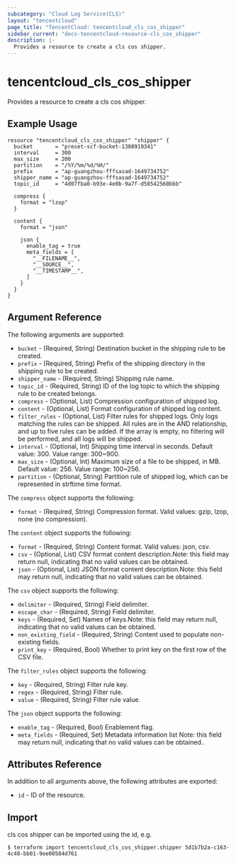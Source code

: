 ```yaml
---
subcategory: "Cloud Log Service(CLS)"
layout: "tencentcloud"
page_title: "TencentCloud: tencentcloud_cls_cos_shipper"
sidebar_current: "docs-tencentcloud-resource-cls_cos_shipper"
description: |-
  Provides a resource to create a cls cos shipper.
---
```


# tencentcloud_cls_cos_shipper

Provides a resource to create a cls cos shipper.

## Example Usage

```hcl
resource "tencentcloud_cls_cos_shipper" "shipper" {
  bucket       = "preset-scf-bucket-1308919341"
  interval     = 300
  max_size     = 200
  partition    = "/%Y/%m/%d/%H/"
  prefix       = "ap-guangzhou-fffsasad-1649734752"
  shipper_name = "ap-guangzhou-fffsasad-1649734752"
  topic_id     = "4d07fba0-b93e-4e0b-9a7f-d58542560bbb"

  compress {
    format = "lzop"
  }

  content {
    format = "json"

    json {
      enable_tag = true
      meta_fields = [
        "__FILENAME__",
        "__SOURCE__",
        "__TIMESTAMP__",
      ]
    }
  }
}
```

## Argument Reference

The following arguments are supported:

* `bucket` - (Required, String) Destination bucket in the shipping rule to be created.
* `prefix` - (Required, String) Prefix of the shipping directory in the shipping rule to be created.
* `shipper_name` - (Required, String) Shipping rule name.
* `topic_id` - (Required, String) ID of the log topic to which the shipping rule to be created belongs.
* `compress` - (Optional, List) Compression configuration of shipped log.
* `content` - (Optional, List) Format configuration of shipped log content.
* `filter_rules` - (Optional, List) Filter rules for shipped logs. Only logs matching the rules can be shipped. All rules are in the AND relationship, and up to five rules can be added. If the array is empty, no filtering will be performed, and all logs will be shipped.
* `interval` - (Optional, Int) Shipping time interval in seconds. Default value: 300. Value range: 300~900.
* `max_size` - (Optional, Int) Maximum size of a file to be shipped, in MB. Default value: 256. Value range: 100~256.
* `partition` - (Optional, String) Partition rule of shipped log, which can be represented in strftime time format.

The `compress` object supports the following:

* `format` - (Required, String) Compression format. Valid values: gzip, lzop, none (no compression).

The `content` object supports the following:

* `format` - (Required, String) Content format. Valid values: json, csv.
* `csv` - (Optional, List) CSV format content description.Note: this field may return null, indicating that no valid values can be obtained.
* `json` - (Optional, List) JSON format content description.Note: this field may return null, indicating that no valid values can be obtained.

The `csv` object supports the following:

* `delimiter` - (Required, String) Field delimiter.
* `escape_char` - (Required, String) Field delimiter.
* `keys` - (Required, Set) Names of keys.Note: this field may return null, indicating that no valid values can be obtained.
* `non_existing_field` - (Required, String) Content used to populate non-existing fields.
* `print_key` - (Required, Bool) Whether to print key on the first row of the CSV file.

The `filter_rules` object supports the following:

* `key` - (Required, String) Filter rule key.
* `regex` - (Required, String) Filter rule.
* `value` - (Required, String) Filter rule value.

The `json` object supports the following:

* `enable_tag` - (Required, Bool) Enablement flag.
* `meta_fields` - (Required, Set) Metadata information list
Note: this field may return null, indicating that no valid values can be obtained..

## Attributes Reference

In addition to all arguments above, the following attributes are exported:

* `id` - ID of the resource.



## Import

cls cos shipper can be imported using the id, e.g.

```
$ terraform import tencentcloud_cls_cos_shipper.shipper 5d1b7b2a-c163-4c48-bb01-9ee00584d761
```

